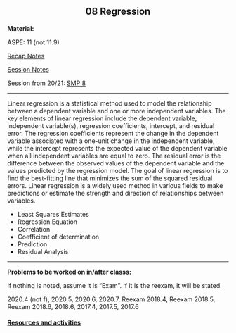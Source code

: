 <h2 align="center">08 Regression</h2>


<p><strong>Material:</strong></p>

<p>ASPE: 11 (not 11.9)</p>

[Recap Notes](https://drive.google.com/file/d/1lOkNtyC47nASUwwTurVrK0WdwOO8EoG-/view?usp=sharing)

[Session Notes](https://drive.google.com/file/d/1Vgj_yZTWUVjmzksbBMsf-wbO640WfHbj/view?usp=sharing)

<p>Session from 20/21:&nbsp;<a href="https://youtu.be/XmV8qxDEfkE" target="_blank">SMP 8</a></p>

<hr />
<p>Linear regression is a statistical method used to model the relationship between a dependent variable and one or more independent variables. The key elements of linear regression include the dependent variable, independent variable(s), regression coefficients, intercept, and residual error. The regression coefficients represent the change in the dependent variable associated with a one-unit change in the independent variable, while the intercept represents the expected value of the dependent variable when all independent variables are equal to zero. The residual error is the difference between the observed values of the dependent variable and the values predicted by the regression model. The goal of linear regression is to find the best-fitting line that minimizes the sum of the squared residual errors. Linear regression is a widely used method in various fields to make predictions or estimate the strength and direction of relationships between variables.
&nbsp;</p>
<ul>
	<li>Least Squares Estimates</li>
	<li>Regression Equation</li>
	<li>Correlation</li>
	<li>Coefficient of determination</li>
	<li>Prediction</li>
	<li>Residual Analysis</li>
</ul>

<hr />
<p><strong>Problems to be worked on in/after classs:</strong></p>

<p>If nothing is noted, assume&nbsp;it is “Exam”. If it is the reexam, it will be stated.</p>

<p>2020.4 (not f), 2020.5, 2020.6, 2020.7, Reexam 2018.4, Reexam 2018.5, Reexam 2018.6, 2018.6, 2017.4, 2017.5, 2017.6</p>

#### [Resources and activities](https://viaucdk-my.sharepoint.com/:f:/g/personal/rib_viauc_dk/Ev05wEbMShxPn7BZdA0uAncBwWrvATthywVt7NfsbGJo6w?e=GGnrFa)

